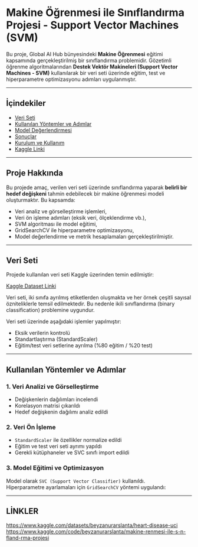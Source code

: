 # Makine Öğrenmesi ile Sınıflandırma Projesi - Support Vector Machines (SVM)

Bu proje, Global AI Hub bünyesindeki **Makine Öğrenmesi** eğitimi kapsamında gerçekleştirilmiş bir sınıflandırma problemidir. Gözetimli öğrenme algoritmalarından **Destek Vektör Makineleri (Support Vector Machines - SVM)** kullanılarak bir veri seti üzerinde eğitim, test ve hiperparametre optimizasyonu adımları uygulanmıştır.

---

## İçindekiler

- [Veri Seti](#veri-seti)
- [Kullanılan Yöntemler ve Adımlar](#kullanılan-yöntemler-ve-adımlar)
- [Model Değerlendirmesi](#model-değerlendirmesi)
- [Sonuçlar](#sonuçlar)
- [Kurulum ve Kullanım](#kurulum-ve-kullanım)
- [Kaggle Linki](#kaggle-linki)

---

## Proje Hakkında

Bu projede amaç, verilen veri seti üzerinde sınıflandırma yaparak **belirli bir hedef değişkeni** tahmin edebilecek bir makine öğrenmesi modeli oluşturmaktır. Bu kapsamda:

- Veri analiz ve görselleştirme işlemleri,
- Veri ön işleme adımları (eksik veri, ölçeklendirme vb.),
- SVM algoritması ile model eğitimi,
- GridSearchCV ile hiperparametre optimizasyonu,
- Model değerlendirme ve metrik hesaplamaları gerçekleştirilmiştir.

---

## Veri Seti

Projede kullanılan veri seti Kaggle üzerinden temin edilmiştir:

[Kaggle Dataset Linki](https://www.kaggle.com/datasets/beyzanurarslanta/heart-disease-uci)

Veri seti, iki sınıfa ayrılmış etiketlerden oluşmakta ve her örnek çeşitli sayısal özniteliklerle temsil edilmektedir. Bu nedenle ikili sınıflandırma (binary classification) problemine uygundur.

Veri seti üzerinde aşağıdaki işlemler yapılmıştır:

- Eksik verilerin kontrolü
- Standartlaştırma (StandardScaler)
- Eğitim/test veri setlerine ayrılma (%80 eğitim / %20 test)

---

## Kullanılan Yöntemler ve Adımlar

### 1. Veri Analizi ve Görselleştirme

- Değişkenlerin dağılımları incelendi
- Korelasyon matrisi çıkarıldı
- Hedef değişkenin dağılımı analiz edildi

### 2. Veri Ön İşleme

- `StandardScaler` ile özellikler normalize edildi
- Eğitim ve test veri seti ayrımı yapıldı
- Gerekli kütüphaneler ve SVC sınıfı import edildi

### 3. Model Eğitimi ve Optimizasyon

Model olarak `SVC (Support Vector Classifier)` kullanıldı.  
Hiperparametre ayarlamaları için `GridSearchCV` yöntemi uygulandı:

---
## LİNKLER

https://www.kaggle.com/datasets/beyzanurarslanta/heart-disease-uci
https://www.kaggle.com/code/beyzanurarslanta/makine-renmesi-ile-s-n-fland-rma-projesi



